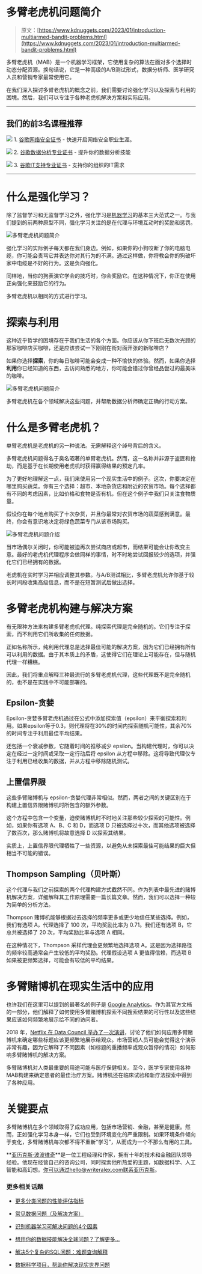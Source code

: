 # 多臂老虎机问题简介

> 原文：[https://www.kdnuggets.com/2023/01/introduction-multiarmed-bandit-problems.html](https://www.kdnuggets.com/2023/01/introduction-multiarmed-bandit-problems.html)

多臂老虎机（MAB）是一个机器学习框架，它使用复杂的算法在面对多个选择时动态分配资源。换句话说，它是一种高级的A/B测试形式，数据分析师、医学研究人员和营销专家最常使用它。

在我们深入探讨多臂老虎机的概念之前，我们需要讨论强化学习以及探索与利用的困境。然后，我们可以专注于各种老虎机解决方案和实际应用。

* * *

## 我们的前3名课程推荐

![](../Images/0244c01ba9267c002ef39d4907e0b8fb.png) 1\. [谷歌网络安全证书](https://www.kdnuggets.com/google-cybersecurity) - 快速开启网络安全职业生涯。

![](../Images/e225c49c3c91745821c8c0368bf04711.png) 2\. [谷歌数据分析专业证书](https://www.kdnuggets.com/google-data-analytics) - 提升你的数据分析技能

![](../Images/0244c01ba9267c002ef39d4907e0b8fb.png) 3\. [谷歌IT支持专业证书](https://www.kdnuggets.com/google-itsupport) - 支持你的组织的IT需求

* * *

# 什么是强化学习？

除了监督学习和无监督学习之外，强化学习是[机器学习](/2022/12/complete-machine-learning-study-roadmap.html)的基本三大范式之一。与我们提到的前两种原型不同，强化学习关注的是在代理与环境互动时的奖励和惩罚。

![多臂老虎机问题简介](../Images/59e39e159c8b54a489e311cca166ad66.png)

强化学习的实际例子每天都在我们身边。例如，如果你的小狗咬断了你的电脑电缆，你可能会责骂它并表达你对其行为的不满。通过这样做，你将教会你的狗破坏家中电缆是不好的行为。这是负向强化。

同样地，当你的狗表演它学会的技巧时，你会奖励它。在这种情况下，你正在使用正向强化来鼓励它的行为。

多臂老虎机以相同的方式进行学习。

# 探索与利用

这种近乎哲学的困境存在于我们生活的各个方面。你应该从你下班后无数次光顾的那家咖啡店买咖啡，还是应该尝试一下刚刚在街对面开张的新咖啡店？

如果你选择**探索**，你的每日咖啡可能会变成一种不愉快的体验。然而，如果你选择**利用**你已经知道的东西，去访问熟悉的地方，你可能会错过你曾经品尝过的最美味的咖啡。

![多臂老虎机问题简介](../Images/9f11fe6e4f1ccfc09a45c7facb3893f3.png)

多臂老虎机在各个领域解决这些问题，并帮助数据分析师确定正确的行动方案。

# 什么是多臂老虎机？

单臂老虎机是老虎机的另一种说法。无需解释这个绰号背后的含义。

多臂老虎机问题得名于臭名昭著的单臂老虎机。然而，这一名称并非源于盗匪和抢劫，而是基于在长期使用老虎机时获得赢得结果的预定几率。

为了更好地理解这一点，我们来使用另一个现实生活中的例子。这次，你要决定在哪里购买蔬菜。你有三个选择：超市、本地杂货店和附近的农贸市场。每个选择都有不同的考虑因素，比如价格和食物是否有机，但在这个例子中我们只关注食物质量。

假设你在每个地点购买了十次杂货，并且你最常对农贸市场的蔬菜感到满意。最终，你会有意识地决定将绿色蔬菜专门从该市场购买。

![多臂老虎机问题介绍](../Images/2319b023e02c5bd71494d52a0aa394ef.png)

当市场偶尔关闭时，你可能被迫再次尝试商店或超市，而结果可能会让你改变主意。最好的老虎机代理程序会做同样的事情，时不时地尝试回报较少的选项，并强化它们已经拥有的数据。

老虎机在实时学习并相应调整其参数。与A/B测试相比，多臂老虎机允许你基于较长时间段收集高级信息，而不是在短暂测试后做出选择。

# 多臂老虎机构建与解决方案

有无限种方法来构建多臂老虎机代理。纯探索代理是完全随机的。它们专注于探索，而不利用它们所收集的任何数据。

正如名称所示，纯利用代理总是选择最佳可能的解决方案，因为它们已经拥有所有可以利用的数据。由于其本质上的矛盾，这使得它们在理论上可能存在，但与随机代理一样糟糕。

因此，我们将重点解释三种最流行的多臂老虎机代理，这些代理既不是完全随机的，也不是在实践中不可能部署的。

## Epsilon-贪婪

Epsilon-贪婪多臂老虎机通过在公式中添加探索值（epsilon）来平衡探索和利用。如果epsilon等于0.3，则代理将在30%的时间内探索随机可能性，其余70%的时间专注于利用最佳平均结果。

还包括一个衰减参数，它随着时间的推移减少 epsilon。当构建代理时，你可以决定在经过一定时间或采取一定行动后将 epsilon 从方程中移除。这将导致代理仅专注于利用已经收集的数据，并从方程中移除随机测试。

## 上置信界限

这些多臂赌博机与 epsilon-贪婪代理非常相似。然而，两者之间的关键区别在于构建上置信界限赌博机时所包含的额外参数。

这个方程中包含一个变量，迫使赌博机时不时地关注那些较少探索的可能性。例如，如果你有选项 A、B、C 和 D，而选项 D 只被选择过十次，而其他选项被选择了数百次，那么赌博机将故意选择 D 以探索其结果。

实质上，上置信界限代理牺牲了一些资源，以避免从未探索最佳可能结果的巨大但相当不可能的错误。

## Thompson Sampling（贝叶斯）

这个代理与我们之前探索的两个代理构建方式截然不同。作为列表中最先进的赌博机解决方案，详细解释其工作原理需要一篇长篇文章。然而，我们可以选择一种较为简单的分析方法。

Thompson 赌博机能够根据过去选择的频率更多或更少地信任某些选择。例如，我们有选项 A，代理选择了 100 次，平均奖励比率为 0.71。我们还有选项 B，它总共被选择了 20 次，平均奖励比率与选项 A 相同。

在这种情况下，Thompson 采样代理会更频繁地选择选项 A。这是因为选择路径的频率较高通常会产生较低的平均奖励。代理假设选项 A 更值得信赖，而选项 B 如果被更频繁选择，可能会有较低的平均结果。

# 多臂赌博机在现实生活中的应用

也许我们在这里可以提到的最著名的例子是 [Google Analytics](https://analytics.googleblog.com/2013/01/multi-armed-bandit-experiments.html)。作为其官方文档的一部分，他们解释了如何使用多臂赌博机探索不同搜索结果的可行性以及这些结果应该如何频繁地展示给不同的访问者。

2018 年，[Netflix 在 Data Council 举办了一次演讲](https://www.youtube.com/watch?v=kY-BCNHd_dM&ab_channel=DataCouncil)，讨论了他们如何应用多臂赌博机来确定哪些标题应该更频繁地展示给观众。市场营销人员可能会觉得这个演示非常有趣，因为它解释了不同因素（如标题的重播频率或观众暂停的情况）如何影响多臂赌博机的解决方案。

多臂赌博机对人类最重要的用途可能与医疗保健相关。至今，医学专家使用各种MAB构建来确定患者的最佳治疗方案。赌博机还在临床试验和新疗法探索中得到了各种应用。

# 关键要点

多臂赌博机在多个领域取得了成功应用，包括市场营销、金融，甚至是健康。然而，正如强化学习本身一样，它们也受到环境变化的严重限制。如果环境条件倾向于变化，多臂赌博机每次都不得不重新“学习”，从而成为一个不那么有用的工具。

**[亚历克斯·波波维奇](https://www.linkedin.com/in/alex-popovic-24283a169/)**是一位工程经理和作家，拥有十年的技术和金融团队领导经验。他现在经营自己的咨询公司，同时探索他所热爱的主题，如数据科学、人工智能和高幻想。你可以通过hello@writeralex.com联系亚历克斯。

### 更多相关话题

+   [更多分类问题的性能评估指标](https://www.kdnuggets.com/2020/04/performance-evaluation-metrics-classification.html)

+   [常见数据问题（及解决方案）](https://www.kdnuggets.com/2022/02/common-data-problems-solutions.html)

+   [识别机器学习可解决问题的4个因素](https://www.kdnuggets.com/2022/04/4-factors-identify-machine-learning-solvable-problems.html)

+   [想用你的数据技能解决全球问题？了解更多…](https://www.kdnuggets.com/2022/04/jhu-want-data-skills-solve-global-problems.html)

+   [解决5个复杂的SQL问题：难题查询解释](https://www.kdnuggets.com/2022/07/5-hardest-things-sql.html)

+   [数据科学项目，帮助你解决现实世界问题](https://www.kdnuggets.com/2022/11/data-science-projects-help-solve-real-world-problems.html)
